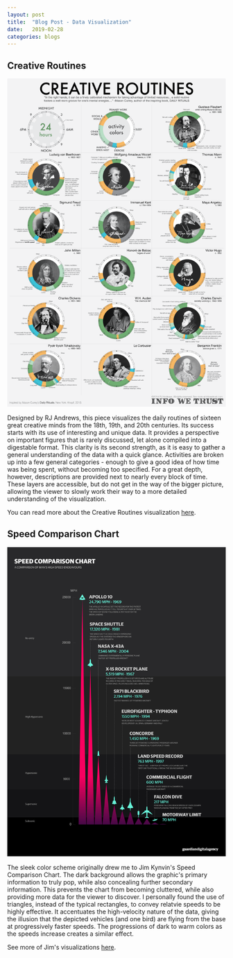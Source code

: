 ```yaml
---
layout: post
title:  "Blog Post - Data Visualization"
date:   2019-02-28
categories: blogs
---
```


## Creative Routines

![Creative Routines Graphic](/images/creative-routines.png "Creative Routines Graphic")

Designed by RJ Andrews, this piece visualizes the daily routines of sixteen great creative minds from the 18th, 19th, and 20th centuries. Its success starts with its use of interesting and unique data. It provides a perspective on important figures that is rarely discussed, let alone compiled into a digestable format. This clarity is its second strength, as it is easy to gather a general understanding of the data with a quick glance. Activities are broken up into a few general categories - enough to give a good idea of how time was being spent, without becoming too specified. For a great depth, however, descriptions are provided next to nearly every block of time. These layers are accessible, but do not get in the way of the bigger picture, allowing the viewer to slowly work their way to a more detailed understanding of the visualization.

You can read more about the Creative Routines visualization [here](https://infowetrust.com/creative-routines/).

## Speed Comparison Chart

![Speed Comparison Chart](/images/speeds.jpeg "Speed Comparison Chart")

The sleek color scheme originally drew me to Jim Kynvin's Speed Comparison Chart. The dark background allows the graphic's primary information to truly pop, while also concealing further secondary information. This prevents the chart from becoming cluttered, while also providing more data for the viewer to discover. I personally found the use of triangles, instead of the typical rectangles, to convey relatvie speeds to be highly effective. It accentuates the high-velocity nature of the data, giving the illusion that the depicted vehicles (and one bird) are flying from the base at progressively faster speeds. The progressions of dark to warm colors as the speeds increase creates a similar effect.

See more of Jim's visualizations [here](http://isotype.co.uk).